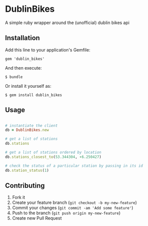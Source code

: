 # DublinBikes

A simple ruby wrapper around the (unofficial) dublin bikes api

## Installation

Add this line to your application's Gemfile:

    gem 'dublin_bikes'

And then execute:

    $ bundle

Or install it yourself as:

    $ gem install dublin_bikes

## Usage

```ruby

# instantiate the client
db = DublinBikes.new

# get a list of stations
db.stations

# get a list of stations ordered by location
db.stations_closest_to(53.344304, -6.250427)

# check the status of a particular station by passing in its id
db.station_status(1)

```

## Contributing

1. Fork it
2. Create your feature branch (`git checkout -b my-new-feature`)
3. Commit your changes (`git commit -am 'Add some feature'`)
4. Push to the branch (`git push origin my-new-feature`)
5. Create new Pull Request
